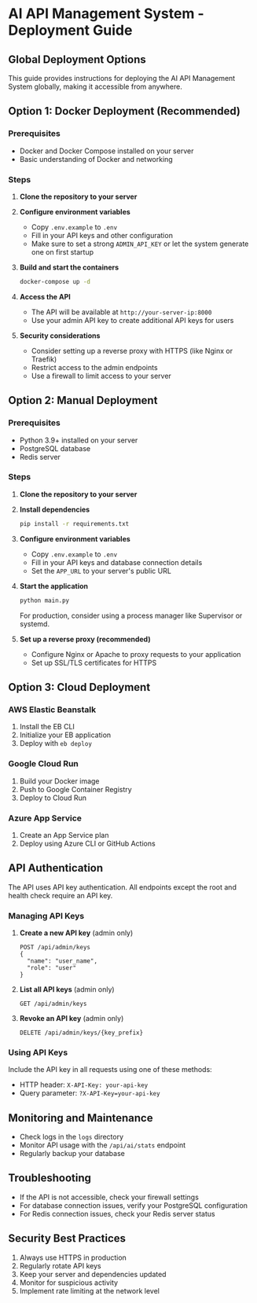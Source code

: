 # AI API Management System - Deployment Guide

## Global Deployment Options

This guide provides instructions for deploying the AI API Management System globally, making it accessible from anywhere.

## Option 1: Docker Deployment (Recommended)

### Prerequisites
- Docker and Docker Compose installed on your server
- Basic understanding of Docker and networking

### Steps

1. **Clone the repository to your server**

2. **Configure environment variables**
   - Copy `.env.example` to `.env`
   - Fill in your API keys and other configuration
   - Make sure to set a strong `ADMIN_API_KEY` or let the system generate one on first startup

3. **Build and start the containers**
   ```bash
   docker-compose up -d
   ```

4. **Access the API**
   - The API will be available at `http://your-server-ip:8000`
   - Use your admin API key to create additional API keys for users

5. **Security considerations**
   - Consider setting up a reverse proxy with HTTPS (like Nginx or Traefik)
   - Restrict access to the admin endpoints
   - Use a firewall to limit access to your server

## Option 2: Manual Deployment

### Prerequisites
- Python 3.9+ installed on your server
- PostgreSQL database
- Redis server

### Steps

1. **Clone the repository to your server**

2. **Install dependencies**
   ```bash
   pip install -r requirements.txt
   ```

3. **Configure environment variables**
   - Copy `.env.example` to `.env`
   - Fill in your API keys and database connection details
   - Set the `APP_URL` to your server's public URL

4. **Start the application**
   ```bash
   python main.py
   ```
   
   For production, consider using a process manager like Supervisor or systemd.

5. **Set up a reverse proxy (recommended)**
   - Configure Nginx or Apache to proxy requests to your application
   - Set up SSL/TLS certificates for HTTPS

## Option 3: Cloud Deployment

### AWS Elastic Beanstalk

1. Install the EB CLI
2. Initialize your EB application
3. Deploy with `eb deploy`

### Google Cloud Run

1. Build your Docker image
2. Push to Google Container Registry
3. Deploy to Cloud Run

### Azure App Service

1. Create an App Service plan
2. Deploy using Azure CLI or GitHub Actions

## API Authentication

The API uses API key authentication. All endpoints except the root and health check require an API key.

### Managing API Keys

1. **Create a new API key** (admin only)
   ```
   POST /api/admin/keys
   {
     "name": "user_name",
     "role": "user"
   }
   ```

2. **List all API keys** (admin only)
   ```
   GET /api/admin/keys
   ```

3. **Revoke an API key** (admin only)
   ```
   DELETE /api/admin/keys/{key_prefix}
   ```

### Using API Keys

Include the API key in all requests using one of these methods:

- HTTP header: `X-API-Key: your-api-key`
- Query parameter: `?X-API-Key=your-api-key`

## Monitoring and Maintenance

- Check logs in the `logs` directory
- Monitor API usage with the `/api/ai/stats` endpoint
- Regularly backup your database

## Troubleshooting

- If the API is not accessible, check your firewall settings
- For database connection issues, verify your PostgreSQL configuration
- For Redis connection issues, check your Redis server status

## Security Best Practices

1. Always use HTTPS in production
2. Regularly rotate API keys
3. Keep your server and dependencies updated
4. Monitor for suspicious activity
5. Implement rate limiting at the network level